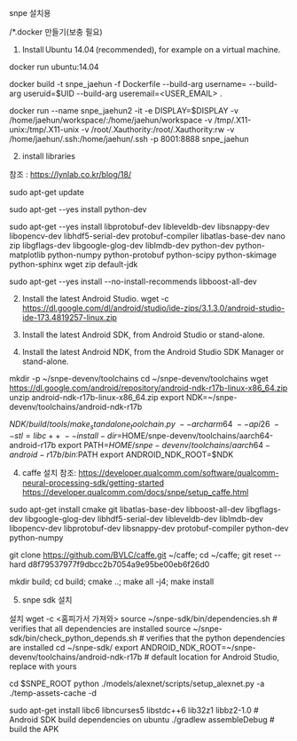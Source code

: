 snpe 설치용

/*.docker 만들기(보충 필요)



1. Install Ubuntu 14.04 (recommended), for example on a virtual machine.

docker run ubuntu:14.04


docker build -t snpe_jaehun  -f Dockerfile --build-arg username=<USERNAME> --build-arg useruid=$UID --build-arg useremail=<USER_EMAIL> .

docker run --name snpe_jaehun2  -it -e DISPLAY=$DISPLAY -v /home/jaehun/workspace/:/home/jaehun/workspace -v /tmp/.X11-unix:/tmp/.X11-unix -v /root/.Xauthority:/root/.Xauthority:rw -v /home/jaehun/.ssh:/home/jaehun/.ssh -p 8001:8888 snpe_jaehun


2. install libraries

참조 : https://lynlab.co.kr/blog/18/

sudo apt-get update

sudo apt-get --yes install python-dev

sudo apt-get --yes install libprotobuf-dev libleveldb-dev libsnappy-dev libopencv-dev libhdf5-serial-dev protobuf-compiler libatlas-base-dev nano zip libgflags-dev libgoogle-glog-dev liblmdb-dev python-dev python-matplotlib python-numpy python-protobuf python-scipy python-skimage python-sphinx wget zip default-jdk

sudo apt-get --yes install --no-install-recommends libboost-all-dev


2. Install the latest Android Studio.
wget -c https://dl.google.com/dl/android/studio/ide-zips/3.1.3.0/android-studio-ide-173.4819257-linux.zip

3. Install the latest Android SDK, from Android Studio or stand-alone.

4. Install the latest Android NDK, from the Android Studio SDK Manager or stand-alone.

mkdir -p ~/snpe-devenv/toolchains
cd ~/snpe-devenv/toolchains
wget https://dl.google.com/android/repository/android-ndk-r17b-linux-x86_64.zip
unzip android-ndk-r17b-linux-x86_64.zip
export NDK=~/snpe-devenv/toolchains/android-ndk-r17b

$NDK/build/tools/make_standalone_toolchain.py \
    --arch arm64 \
    --api 26 \
    --stl=libc++ \
    --install-dir=$HOME/snpe-devenv/toolchains/aarch64-android-r17b
export PATH=$HOME/snpe-devenv/toolchains/aarch64-android-r17b/bin:$PATH
export ANDROID_NDK_ROOT=$NDK

4. caffe 설치
참조: https://developer.qualcomm.com/software/qualcomm-neural-processing-sdk/getting-started
      https://developer.qualcomm.com/docs/snpe/setup_caffe.html

sudo apt-get install cmake git libatlas-base-dev libboost-all-dev libgflags-dev libgoogle-glog-dev libhdf5-serial-dev libleveldb-dev liblmdb-dev libopencv-dev libprotobuf-dev libsnappy-dev protobuf-compiler python-dev python-numpy

git clone https://github.com/BVLC/caffe.git ~/caffe; cd ~/caffe; git reset --hard d8f79537977f9dbcc2b7054a9e95be00eb6f26d0

mkdir build; cd build; cmake ..; make all -j4; make install

5. snpe sdk 설치

설치 wget -c <홈피가서 가져와>
source ~/snpe-sdk/bin/dependencies.sh # verifies that all dependencies are installed
source ~/snpe-sdk/bin/check_python_depends.sh # verifies that the python dependencies are installed
cd ~/snpe-sdk/ 
export ANDROID_NDK_ROOT=~/snpe-devenv/toolchains/android-ndk-r17b # default location for Android Studio, replace with yours 

cd $SNPE_ROOT 
python ./models/alexnet/scripts/setup_alexnet.py -a ./temp-assets-cache -d


sudo apt-get install libc6 libncurses5 libstdc++6 lib32z1 libbz2-1.0 # Android SDK build dependencies on ubuntu 
./gradlew assembleDebug # build the APK

